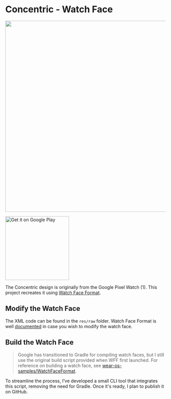 # Concentric - Watch Face

<img src='https://play-lh.googleusercontent.com/Qp-fN1rU6bimstpohGY03DlDPMRdYapLK0CXH-utB6HJQhtCLxBERs47vjFP4rvVU-w=w832-h470' style="width:600px;" ></img>

<a href='https://play.google.com/store/apps/details?id=com.watchfacedesigns.Concentric&utm_source=https%3A%2F%2Fgithub.com%2Flukakilic%2Fconcentric-watch-face%2Ftree%2Fmain&pcampaignid=pcampaignidMKT-Other-global-all-co-prtnr-py-PartBadge-Mar2515-1' style="display:inline-block"><img alt='Get it on Google Play' src='https://play.google.com/intl/en_us/badges/static/images/badges/en_badge_web_generic.png' style="width:200px;"/></a>

The Concentric design is originally from the Google Pixel Watch (1). This project recreates it using [Watch Face Format](https://developer.android.com/training/wearables/wff). 

## Modify the Watch Face

The XML code can be found in the `res/raw` folder. Watch Face Format is well [documented](https://developer.android.com/training/wearables/wff/watch-face) in case you wish to modify the watch face.


## Build the Watch Face

> Google has transitioned to Gradle for compiling watch faces, but I still use the original build script provided when WFF first launched. For reference on building a watch face, see [wear-os-samples/WatchFaceFormat](https://github.com/android/wear-os-samples/tree/main/WatchFaceFormat).

To streamline the process, I’ve developed a small CLI tool that integrates this script, removing the need for Gradle. Once it's ready, I plan to publish it on GitHub.

